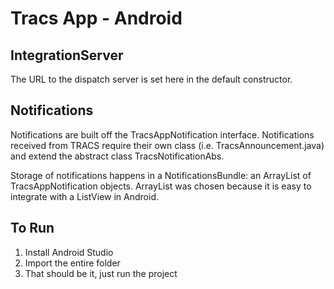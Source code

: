Tracs App - Android
========
IntegrationServer
----
The URL to the dispatch server is set here in the default constructor.

Notifications
----
Notifications are built off the TracsAppNotification interface. Notifications
received from TRACS require their own class (i.e. TracsAnnouncement.java) and
extend the abstract class TracsNotificationAbs.

Storage of notifications happens in a NotificationsBundle: an ArrayList of
TracsAppNotification objects. ArrayList was chosen because it is easy to
integrate with a ListView in Android.

To Run
----
1. Install Android Studio
2. Import the entire folder
3. That should be it, just run the project
